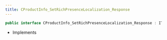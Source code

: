 ```yaml
---
title: CProductInfo_SetRichPresenceLocalization_Response
---
```


```csharp
public interface CProductInfo_SetRichPresenceLocalization_Response : ITypedProtobuf<CProductInfo_SetRichPresenceLocalization_Response>, INativeHandle
```

- Implements


